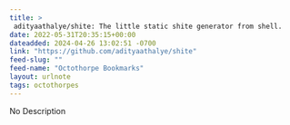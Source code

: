 ```yaml
---
title: > 
 adityaathalye/shite: The little static shite generator from shell.
date: 2022-05-31T20:35:15+00:00
dateadded: 2024-04-26 13:02:51 -0700
link: "https://github.com/adityaathalye/shite"
feed-slug: ""
feed-name: "Octothorpe Bookmarks"
layout: urlnote
tags: octothorpes
--- 
```

No Description
 <!-- end excerpt --> 
